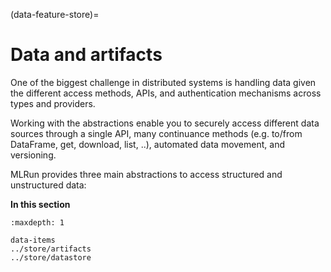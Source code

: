 (data-feature-store)=
# Data and artifacts

One of the biggest challenge in distributed systems is handling data given the different access methods, APIs, and 
authentication mechanisms across types and providers.

Working with the abstractions enable you to securely access different data sources through a single API, many continuance methods (e.g. to/from DataFrame, get, download, list, ..), automated data movement, and versioning.

MLRun provides three main abstractions to access structured and unstructured data:

**In this section**
```{toctree}
:maxdepth: 1

data-items
../store/artifacts
../store/datastore
```